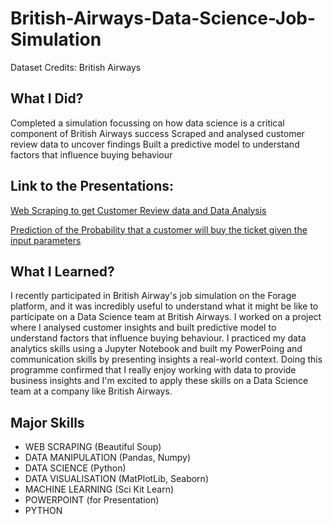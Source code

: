 # British-Airways-Data-Science-Job-Simulation

Dataset Credits: British Airways

## What I Did?
Completed a simulation focussing on how data science is a critical component of British Airways success
Scraped and analysed customer review data to uncover findings
Built a predictive model to understand factors that influence buying behaviour

## Link to the Presentations:

[Web Scraping to get Customer Review data and Data Analysis](https://github.com/JaidevSK/British-Airways-Data-Science-Job-Simulation/blob/main/Web%20scraping%20to%20gain%20company%20insights.pptx)

[Prediction of the Probability that a customer will buy the ticket given the input parameters](https://github.com/JaidevSK/British-Airways-Data-Science-Job-Simulation/blob/main/Predicting%20Customer%20Buying%20Behaviour.pptx)

## What I Learned?

I recently participated in British Airway's job simulation on the Forage platform, and it was incredibly useful to understand what it might be like to participate on a Data Science team at British Airways.
I worked on a project where I analysed customer insights and built predictive model to understand factors that influence buying behaviour. I practiced my data analytics skills using a Jupyter Notebook and built my PowerPoing and communication skills by presenting insights a real-world context.
Doing this programme confirmed that I really enjoy working with data to provide business insights and I'm excited to apply these skills on a Data Science team at a company like British Airways.

## Major Skills

- WEB SCRAPING (Beautiful Soup)
- DATA MANIPULATION (Pandas, Numpy)
- DATA SCIENCE (Python)
- DATA VISUALISATION (MatPlotLib, Seaborn)
- MACHINE LEARNING (Sci Kit Learn)
- POWERPOINT (for Presentation)
- PYTHON 
